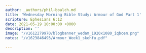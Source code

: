 ```yaml
---
author: _authors/phil-boalch.md
title: 'Wednesday Morning Bible Study: Armour of God Part 1'
scripture: Ephesians 6:12
date: 2021-05-19 10:00:00 +0000
description: ''
image: "/v1612279970/blogbanner_wedam_1920x1080_iqbcem.png"
notes: "/v1623846493/Armour_Week1_skehfu.pdf"

---
```

